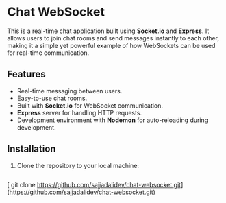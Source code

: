 # Chat WebSocket

This is a real-time chat application built using **Socket.io** and **Express**. It allows users to join chat rooms and send messages instantly to each other, making it a simple yet powerful example of how WebSockets can be used for real-time communication.

## Features

- Real-time messaging between users.
- Easy-to-use chat rooms.
- Built with **Socket.io** for WebSocket communication.
- **Express** server for handling HTTP requests.
- Development environment with **Nodemon** for auto-reloading during development.

## Installation

1. Clone the repository to your local machine:
   ```bash
  [ git clone https://github.com/sajjadalidev/chat-websocket.git](https://github.com/sajjadalidev/chat-websocket.git)
   ```
